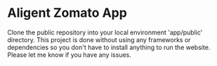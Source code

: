 # Aligent Zomato App

Clone the public repository into your local environment 'app/public' directory.
This project is done without using any frameworks or dependencies so you don't have to install anything to run the website.
Please let me know if you have any issues.
